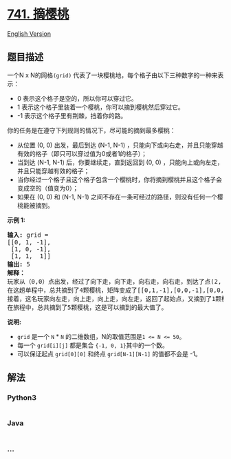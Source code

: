 # [741. 摘樱桃](https://leetcode-cn.com/problems/cherry-pickup)

[English Version](/solution/0700-0799/0741.Cherry%20Pickup/README_EN.md)

## 题目描述

<!-- 这里写题目描述 -->
<p>一个N x N的网格<code>(grid)</code>&nbsp;代表了一块樱桃地，每个格子由以下三种数字的一种来表示：</p>

<ul>
	<li>0 表示这个格子是空的，所以你可以穿过它。</li>
	<li>1 表示这个格子里装着一个樱桃，你可以摘到樱桃然后穿过它。</li>
	<li>-1 表示这个格子里有荆棘，挡着你的路。</li>
</ul>

<p>你的任务是在遵守下列规则的情况下，尽可能的摘到最多樱桃：</p>

<ul>
	<li>从位置&nbsp;(0, 0) 出发，最后到达 (N-1, N-1) ，只能向下或向右走，并且只能穿越有效的格子（即只可以穿过值为0或者1的格子）；</li>
	<li>当到达 (N-1, N-1) 后，你要继续走，直到返回到 (0, 0) ，只能向上或向左走，并且只能穿越有效的格子；</li>
	<li>当你经过一个格子且这个格子包含一个樱桃时，你将摘到樱桃并且这个格子会变成空的（值变为0）；</li>
	<li>如果在 (0, 0) 和 (N-1, N-1) 之间不存在一条可经过的路径，则没有任何一个樱桃能被摘到。</li>
</ul>

<p><strong>示例 1:</strong></p>

<pre>
<strong>输入:</strong> grid =
[[0, 1, -1],
 [1, 0, -1],
 [1, 1,  1]]
<strong>输出:</strong> 5
<strong>解释：</strong> 
玩家从（0,0）点出发，经过了向下走，向下走，向右走，向右走，到达了点(2, 2)。
在这趟单程中，总共摘到了4颗樱桃，矩阵变成了[[0,1,-1],[0,0,-1],[0,0,0]]。
接着，这名玩家向左走，向上走，向上走，向左走，返回了起始点，又摘到了1颗樱桃。
在旅程中，总共摘到了5颗樱桃，这是可以摘到的最大值了。
</pre>

<p><strong>说明:</strong></p>

<ul>
	<li><code>grid</code> 是一个&nbsp;<code>N</code> * <code>N</code> 的二维数组，N的取值范围是<code>1 &lt;= N &lt;= 50</code>。</li>
	<li>每一个&nbsp;<code>grid[i][j]</code> 都是集合&nbsp;<code>{-1, 0, 1}</code>其中的一个数。</li>
	<li>可以保证起点&nbsp;<code>grid[0][0]</code>&nbsp;和终点&nbsp;<code>grid[N-1][N-1]</code>&nbsp;的值都不会是 -1。</li>
</ul>

## 解法

<!-- 这里可写通用的实现逻辑 -->

<!-- tabs:start -->

### **Python3**

<!-- 这里可写当前语言的特殊实现逻辑 -->

```python

```

### **Java**

<!-- 这里可写当前语言的特殊实现逻辑 -->

```java

```

### **...**

```

```

<!-- tabs:end -->
